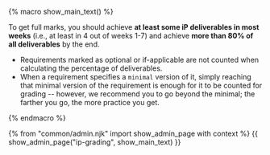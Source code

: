 {% macro show_main_text() %}
<div id="main">

<div id="title">

</div>
<div id="body">

To get full marks, you should achieve **at least some iP deliverables in most weeks** (i.e., at least in 4 out of weeks 1-7) and achieve **more than 80% of all deliverables** by the end.
* Requirements marked as <span class="badge badge-pill badge-secondary">optional</span> or <span class="badge badge-pill badge-secondary">if-applicable</span> are not counted when calculating the percentage of deliverables.
* When a requirement specifies a `minimal` version of it, simply reaching that minimal version of the requirement is enough for it to be counted for grading -- however, we recommend you to go beyond the minimal; the farther you go, the more practice you get.

</div>
</div>
{% endmacro %}

{% from "common/admin.njk" import show_admin_page with context %}
{{ show_admin_page("ip-grading", show_main_text) }}